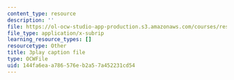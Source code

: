 ```yaml
---
content_type: resource
description: ''
file: https://ol-ocw-studio-app-production.s3.amazonaws.com/courses/res-9-003-brains-minds-and-machines-summer-course-summer-2015/144fa6eaa786576eb2a57a452231cd54_l1t2_5UZhPA.vtt
file_type: application/x-subrip
learning_resource_types: []
resourcetype: Other
title: 3play caption file
type: OCWFile
uid: 144fa6ea-a786-576e-b2a5-7a452231cd54
---
```

